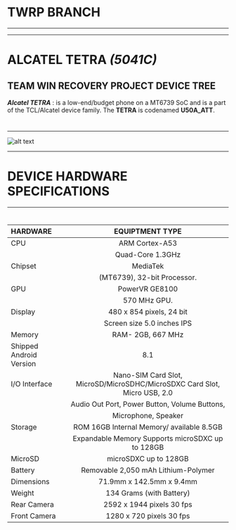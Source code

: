 # **TWRP BRANCH**
---

---

# ALCATEL TETRA _*(5041C)*_
## __TEAM WIN RECOVERY PROJECT  DEVICE TREE__



*__Alcatel TETRA__* : is a low-end/budget phone on a MT6739 SoC and is a part of the TCL/Alcatel device family. The **TETRA** is codenamed **U50A_ATT**.
#
---
![alt text](https://images.alcatelonetouch.us/products/phones/unlocked/tetra/tetra-gallery-2.jpg)

___

# __DEVICE HARDWARE SPECIFICATIONS__
---
#
|**HARDWARE**           | **EQUIPTMENT TYPE**|
|:----------------------|:-------------------:
CPU                     | ARM Cortex-A53
|                       | Quad-Core 1.3GHz 
Chipset                 | MediaTek
|                       | (MT6739), 32-bit Processor.
GPU                     | PowerVR GE8100
|                       | 570 MHz GPU.
Display                 | 480 x 854 pixels, 24 bit 
|                       | Screen size 5.0 inches IPS
Memory                  | RAM- 2GB, 667 MHz
Shipped Android Version | 8.1
I/O Interface           | Nano-SIM Card Slot, MicroSD/MicroSDHC/MicroSDXC Card Slot, Micro USB, 2.0 
|                       | Audio Out Port, Power Button, Volume Buttons, 
|                       | Microphone, Speaker
Storage                 | ROM 16GB Internal Memory/ available 8.5GB
|                       | Expandable Memory Supports microSDXC up to 128GB 
MicroSD                 | microSDXC up to 128GB
Battery                 | Removable 2,050 mAh Lithium-Polymer
Dimensions              | 71.9mm x 142.5mm x 9.4mm
Weight                  | 134 Grams (with Battery)
Rear Camera             | 2592 x 1944 pixels 30 fps
Front Camera            | 1280 x 720 pixels 30 fps
